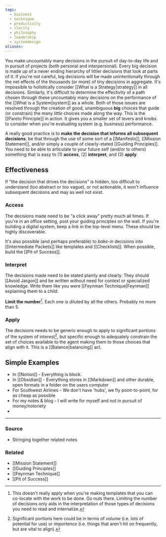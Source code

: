 ```yaml
---
tags:
  - business
  - technique
  - productivity
  - clarity
  - philosophy
  - leadership
  - systemdesign
aliases:
---
```

You make uncountably many decisions in the pursuit of day-to-day life and in pursuit of projects (both personal and interpersonal). Every big decision is made up of a never ending hierarchy of littler decisions that look at parts of it. If you're not careful, big decisions will be made unintentionally through the net effects of the thousands (or more) of tiny decisions in aggregate. It's impossible to holistically consider [[What is a Strategy|strategy]] in all decisions. Similarly, it's difficult to determine the effectivity of a path chosen through these uncountably many decisions on the performance of the [[What is a System|system]] as a whole. Both of those issues are resolved through the creation of good, unambiguous **big** choices that guide (or constrain) the many *little* choices made along the way. This is the [[Pareto Principle]] in action. It gives you a smaller set of levers and knobs to consider when you're evaluating system (e.g. business) performance.

A really good practice is to **make the decision that informs all subsequent decisions**, be that through the use of some sort of a [[Manifesto]], [[Mission Statement]], and/or simply a couple of clearly-stated [[Guiding Principles]]. You need to be able to articulate to your future self (and/or to others) something that is easy to (1) **access**, (2) **interpret**, and (3) **apply**.

## Effectiveness 
If "the decision that drives the decisions" is hidden, too difficult to understand (too abstract or too vague), or not actionable, it won't influence subsequent decisions and may as well not exist. 

### Access
The decisions made need to be "a click away" pretty much all times. If you're in an office setting, post your guiding principles on the wall. If you're building a digital system, keep a link in the top-level menu. These should be highly discoverable.

It's also possible (and perhaps preferable) to *bake-in* decisions into [[Intermediate Packets]] like templates and [[Checklists]]. When possible, build the [[Pit of Success]].

### Interpret
The decisions made need to be stated plainly and clearly. They should [[Avoid Jargon]] and be written without need for context or specialized knowledge. Write them like you were [[Feynman Technique|Feynman]] explaining them to a child.

**Limit the number**[^2].  Each one is diluted by all the others. Probably no more than 5. 

[^2]: This doesn't really apply when you're making templates that you can co-locate with the work to be done. Go nuts there. Limiting the number of decisions only aids in the interpretation of those types of decisions you need to read and internalize.

### Apply
The decisions needs to be generic enough to apply to significant portions of the system of interest[^1], but specific enough to adequately constrain the set of choices available to the agent making them to those choices that align with it. This is a [[Balance|balancing]] act.

[^1]: Significant portions here could be in terms of *volume* (i.e. lots of potential for use) or *importance* (i.e. things that aren't hit on frequently, but are vital to align).

## Simple Examples
- In [[Notion]] - Everything is block.
- In [[Obsidian]] - Everything stores in [[Markdown]] and other durable, open formats in a folder on the users computer
- For Southwest Airlines - We don't have 'hubs', we fly point-to-point, for as cheap as possible
- For my notes & blog - I will write for myself and not in pursuit of money/notoriety
- 

---
### Source
- Stringing together related notes

### Related
- [[Mission Statement]]
- [[Guiding Principles]]
- [[Feynman Technique]]
- [[Pit of Success]]